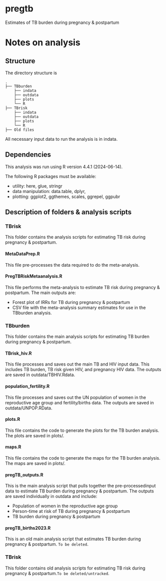 # pregtb
Estimates of TB burden during pregnancy & postpartum

# Notes on analysis

## Structure

The directory structure is

```         
.
├── TBburden
    ├── indata
    ├── outdata
    ├── plots
    └── R
├── TBrisk
    ├── indata
    ├── outdata
    ├── plots
    └── R
├── Old files

```

All necessary input data to run the analysis is in indata.

## Dependencies

This analysis was run using R version 4.4.1 (2024-06-14).

The following R packages must be available:

-   utility: here, glue, stringr
-   data manipulation: data.table, dplyr,
-   plotting: ggplot2, ggthemes, scales, ggrepel, ggpubr

## Description of folders & analysis scripts

### TBrisk

This folder contains the analysis scripts for estimating TB risk during pregnancy & postpartum.

#### MetaDataPrep.R

This file pre-processes the data required to do the meta-analysis.

#### PregTBRiskMetaanalysis.R

This file performs the meta-analysis to estimate TB risk during pregnancy & postpartum. The main outputs are:
- Forest plot of IRRs for TB during pregnancy & postpartum
- CSV file with the meta-analysis summary estimates for use in the TBburden analysis.


### TBburden

This folder contains the main analysis scripts for estimating TB burden during pregnancy & postpartum.

#### TBrisk_hiv.R

This file processes and saves out the main TB and HIV input data. This includes TB burden, TB risk given HIV, and pregnancy HIV data. The outputs are saved in outdata/TBHIV.Rdata.

#### population_fertility.R

This file processes and saves out the UN population of women in the reproductive age group and fertility/births data. The outputs are saved in outdata/UNPOP.RData.

#### plots.R

This file contains the code to generate the plots for the TB burden analysis. The plots are saved in plots/.

#### maps.R

This file contains the code to generate the maps for the TB burden analysis. The maps are saved in plots/.

#### pregTB_outputs.R

This is the main analysis script that pulls together the pre-processedinput data to estimate TB burden during pregnancy & postpartum. The outputs are saved individually in outdata and include:
- Population of women in the reproductive age group
- Person-time at risk of TB during pregnancy & postpartum
- TB burden during pregnancy & postpartum

#### pregTB_births2023.R

This is an old main analysis script that estimates TB burden during pregnancy & postpartum. `To be deleted`.

### TBrisk

This folder contains old analysis scripts for estimating TB risk during pregnancy & postpartum.`To be deleted/untracked`.

